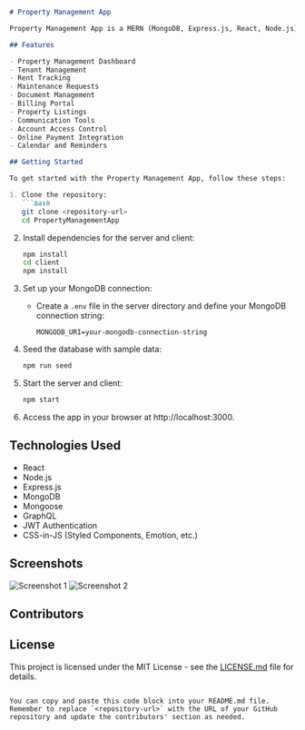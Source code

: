 

```markdown
# Property Management App

Property Management App is a MERN (MongoDB, Express.js, React, Node.js) stack single-page application designed to streamline property management operations. It provides a centralized platform for managing properties, tenants, billing processes, and more.

## Features

- Property Management Dashboard
- Tenant Management
- Rent Tracking
- Maintenance Requests
- Document Management
- Billing Portal
- Property Listings
- Communication Tools
- Account Access Control
- Online Payment Integration
- Calendar and Reminders

## Getting Started

To get started with the Property Management App, follow these steps:

1. Clone the repository:
   ```bash
   git clone <repository-url>
   cd PropertyManagementApp
   ```

2. Install dependencies for the server and client:
   ```bash
   npm install
   cd client
   npm install
   ```

3. Set up your MongoDB connection:
   - Create a `.env` file in the server directory and define your MongoDB connection string:
     ```
     MONGODB_URI=your-mongodb-connection-string
     ```

4. Seed the database with sample data:
   ```bash
   npm run seed
   ```

5. Start the server and client:
   ```bash
   npm start
   ```

6. Access the app in your browser at http://localhost:3000.

## Technologies Used

- React
- Node.js
- Express.js
- MongoDB
- Mongoose
- GraphQL
- JWT Authentication
- CSS-in-JS (Styled Components, Emotion, etc.)

## Screenshots

![Screenshot 1](/client/public/screenshot1.png)
![Screenshot 2](/client/public/screenshot2.png)

## Contributors


## License

This project is licensed under the MIT License - see the [LICENSE.md](LICENSE.md) file for details.
```

You can copy and paste this code block into your README.md file. Remember to replace `<repository-url>` with the URL of your GitHub repository and update the contributors' section as needed.
